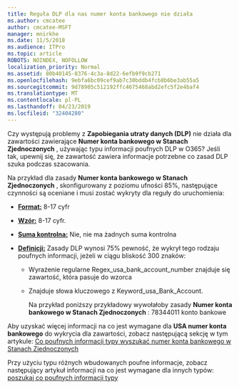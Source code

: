 ```yaml
---
title: Reguła DLP dla nas numer konta bankowego nie działa
ms.author: cmcatee
author: cmcatee-MSFT
manager: mnirkhe
ms.date: 11/5/2018
ms.audience: ITPro
ms.topic: article
ROBOTS: NOINDEX, NOFOLLOW
localization_priority: Normal
ms.assetid: 80b40145-8376-4c3a-8d22-6efb9f9cb271
ms.openlocfilehash: 9ebfa6bc09cef9ab7c30bddb4fcb8b6be3ab55a5
ms.sourcegitcommit: 9d78905c512192ffc4675468abd2efc5f2e4baf4
ms.translationtype: MT
ms.contentlocale: pl-PL
ms.lasthandoff: 04/23/2019
ms.locfileid: "32404280"
---
```

Czy występują problemy z **Zapobiegania utraty danych (DLP)** nie działa dla zawartości zawierające **Numer konta bankowego w Stanach Zjednoczonych** , używając typu informacji poufnych DLP w O365? Jeśli tak, upewnij się, że zawartość zawiera informacje potrzebne co zasad DLP szuka podczas szacowania. 
  
Na przykład dla zasady **Numer konta bankowego w Stanach Zjednoczonych** , skonfigurowany z poziomu ufności 85%, następujące czynności są oceniane i musi zostać wykryty dla reguły do uruchomienia: 
  
- **[Format:](https://docs.microsoft.com/office365/securitycompliance/what-the-sensitive-information-types-look-for#format-77)** 8-17 cyfr 
    
- **[Wzór:](https://docs.microsoft.com/office365/securitycompliance/what-the-sensitive-information-types-look-for#pattern-77)** 8-17 cyfr. 
    
- **[Suma kontrolna:](https://docs.microsoft.com/office365/securitycompliance/what-the-sensitive-information-types-look-for#checksum-76)** Nie, nie ma żadnych suma kontrolna 
    
- **[Definicji:](https://docs.microsoft.com/office365/securitycompliance/what-the-sensitive-information-types-look-for)** Zasady DLP wynosi 75% pewność, że wykrył tego rodzaju poufnych informacji, jeżeli w ciągu bliskość 300 znaków: 
    
  - Wyrażenie regularne Regex_usa_bank_account_number znajduje się zawartość, która pasuje do wzorca
    
  - Znajduje słowa kluczowego z Keyword_usa_Bank_Account.
    
    Na przykład poniższy przykładowy wywołałoby zasady **Numer konta bankowego w Stanach Zjednoczonych** : 78344011 konto bankowe 
    
Aby uzyskać więcej informacji na co jest wymagane dla **USA numer konta bankowego** do wykrycia dla zawartości, zobacz następującą sekcję w tym artykule: [Co poufnych informacji typy wyszukać numer konta bankowego w Stanach Zjednoczonych](https://docs.microsoft.com/office365/securitycompliance/what-the-sensitive-information-types-look-for#us-bank-account-number)
  
Przy użyciu typu różnych wbudowanych poufne informacje, zobacz następujący artykuł informacji na co jest wymagane dla innych typów: [poszukaj co poufnych informacji typy](https://docs.microsoft.com/office365/securitycompliance/what-the-sensitive-information-types-look-for)
  


